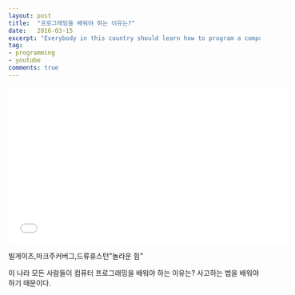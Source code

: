 ```yaml
---
layout: post
title:  "프로그래밍을 배워야 하는 이유는?"
date:   2016-03-15
excerpt: "Everybody in this country should learn how to program a computer... because it teaches you how to think. - Steve Jobs"
tag:
- programming
- youtube
comments: true
---
```

<iframe width="560" height="315" src="//www.facebook.com/devkorea.co.kr/videos/506091856093577/" frameborder="0"> </iframe>

빌게이츠,마크주커버그,드류휴스턴"놀라운 힘"

이 나라 모든 사람들이 컴퓨터 프로그래밍을 배워야 하는 이유는?
사고하는 법을 배워야 하기 때문이다.
